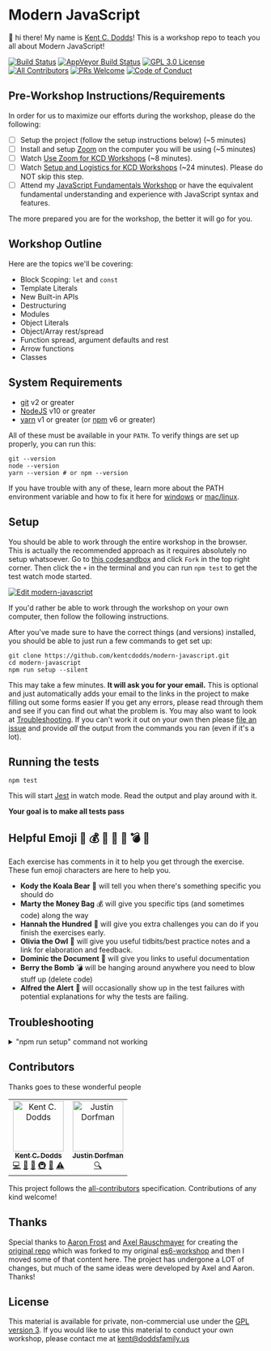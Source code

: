 # Modern JavaScript

👋 hi there! My name is [Kent C. Dodds](https://kentcdodds.com)! This is a
workshop repo to teach you all about Modern JavaScript!

[![Build Status][build-badge]][build]
[![AppVeyor Build Status][win-build-badge]][win-build]
[![GPL 3.0 License][license-badge]][license]
[![All Contributors](https://img.shields.io/badge/all_contributors-2-orange.svg?style=flat-square)](#contributors)
[![PRs Welcome][prs-badge]][prs] [![Code of Conduct][coc-badge]][coc]

## Pre-Workshop Instructions/Requirements

In order for us to maximize our efforts during the workshop, please do the
following:

- [ ] Setup the project (follow the setup instructions below) (~5 minutes)
- [ ] Install and setup [Zoom](https://zoom.us) on the computer you will be
      using (~5 minutes)
- [ ] Watch
      [Use Zoom for KCD Workshops](https://egghead.io/lessons/egghead-use-zoom-for-kcd-workshops)
      (~8 minutes).
- [ ] Watch
      [Setup and Logistics for KCD Workshops](https://egghead.io/lessons/egghead-setup-and-logistics-for-kcd-workshops)
      (~24 minutes). Please do NOT skip this step.
- [ ] Attend my
      [JavaScript Fundamentals Workshop](https://kentcdodds.com/workshops/javascript-fundamentals)
      or have the equivalent fundamental understanding and experience with
      JavaScript syntax and features.

The more prepared you are for the workshop, the better it will go for you.

## Workshop Outline

Here are the topics we'll be covering:

- Block Scoping: `let` and `const`
- Template Literals
- New Built-in APIs
- Destructuring
- Modules
- Object Literals
- Object/Array rest/spread
- Function spread, argument defaults and rest
- Arrow functions
- Classes

## System Requirements

- [git][git] v2 or greater
- [NodeJS][node] v10 or greater
- [yarn][yarn] v1 or greater (or [npm][npm] v6 or greater)

All of these must be available in your `PATH`. To verify things are set up
properly, you can run this:

```shell
git --version
node --version
yarn --version # or npm --version
```

If you have trouble with any of these, learn more about the PATH environment
variable and how to fix it here for [windows][win-path] or
[mac/linux][mac-path].

## Setup

You should be able to work through the entire workshop in the browser. This is
actually the recommended approach as it requires absolutely no setup whatsoever.
Go to
[this codesandbox](https://codesandbox.io/s/github/kentcdodds/modern-javascript)
and click `Fork` in the top right corner. Then click the `+` in the terminal and
you can run `npm test` to get the test watch mode started.

[![Edit modern-javascript](https://codesandbox.io/static/img/play-codesandbox.svg)](https://codesandbox.io/s/github/kentcdodds/modern-javascript)

If you'd rather be able to work through the workshop on your own computer, then
follow the following instructions.

After you've made sure to have the correct things (and versions) installed, you
should be able to just run a few commands to get set up:

```
git clone https://github.com/kentcdodds/modern-javascript.git
cd modern-javascript
npm run setup --silent
```

This may take a few minutes. **It will ask you for your email.** This is
optional and just automatically adds your email to the links in the project to
make filling out some forms easier If you get any errors, please read through
them and see if you can find out what the problem is. You may also want to look
at [Troubleshooting](#troubleshooting). If you can't work it out on your own
then please [file an issue][issue] and provide _all_ the output from the
commands you ran (even if it's a lot).

## Running the tests

```shell
npm test
```

This will start [Jest](http://facebook.github.io/jest) in watch mode. Read the
output and play around with it.

**Your goal is to make all tests pass**

## Helpful Emoji 🐨 💰 💯 🦉 📜 💣 🚨

Each exercise has comments in it to help you get through the exercise. These fun
emoji characters are here to help you.

- **Kody the Koala Bear** 🐨 will tell you when there's something specific you
  should do
- **Marty the Money Bag** 💰 will give you specific tips (and sometimes code)
  along the way
- **Hannah the Hundred** 💯 will give you extra challenges you can do if you
  finish the exercises early.
- **Olivia the Owl** 🦉 will give you useful tidbits/best practice notes and a
  link for elaboration and feedback.
- **Dominic the Document** 📜 will give you links to useful documentation
- **Berry the Bomb** 💣 will be hanging around anywhere you need to blow stuff
  up (delete code)
- **Alfred the Alert** 🚨 will occasionally show up in the test failures with
  potential explanations for why the tests are failing.

## Troubleshooting

<details>

<summary>"npm run setup" command not working</summary>

Here's what the setup script does. If it fails, try doing each of these things
individually yourself:

```
# verify your environment will work with the project
node ./scripts/verify

# install dependencies
npm install

# verify the project is ready to run
npm run build
npm run test:final
```

If any of those scripts fail, please try to work out what went wrong by the
error message you get. If you still can't work it out, feel free to [open an
issue][issue] with _all_ the output from that script. I will try to help if I
can.

</details>

## Contributors

Thanks goes to these wonderful people

<!-- ALL-CONTRIBUTORS-LIST:START - Do not remove or modify this section -->
<!-- prettier-ignore -->
<table>
  <tr>
    <td align="center"><a href="https://kentcdodds.com"><img src="https://avatars0.githubusercontent.com/u/1500684?v=4" width="100px;" alt="Kent C. Dodds"/><br /><sub><b>Kent C. Dodds</b></sub></a><br /><a href="https://github.com/kentcdodds/modern-javascript/commits?author=kentcdodds" title="Code">💻</a> <a href="https://github.com/kentcdodds/modern-javascript/commits?author=kentcdodds" title="Documentation">📖</a> <a href="#ideas-kentcdodds" title="Ideas, Planning, & Feedback">🤔</a> <a href="#infra-kentcdodds" title="Infrastructure (Hosting, Build-Tools, etc)">🚇</a> <a href="#maintenance-kentcdodds" title="Maintenance">🚧</a> <a href="https://github.com/kentcdodds/modern-javascript/commits?author=kentcdodds" title="Tests">⚠️</a></td>
    <td align="center"><a href="https://stackshare.io/jdorfman/decisions"><img src="https://avatars1.githubusercontent.com/u/398230?v=4" width="100px;" alt="Justin Dorfman"/><br /><sub><b>Justin Dorfman</b></sub></a><br /><a href="#fundingFinding-jdorfman" title="Funding Finding">🔍</a></td>
  </tr>
</table>

<!-- ALL-CONTRIBUTORS-LIST:END -->

This project follows the
[all-contributors](https://github.com/all-contributors/all-contributors)
specification. Contributions of any kind welcome!

## Thanks

Special thanks to [Aaron Frost](https://twitter.com/js_dev) and
[Axel Rauschmayer](https://twitter.com/rauschma) for creating the
[original repo](https://github.com/aaronfrost/es6-workshop) which was forked to
my original [es6-workshop](https://github.com/kentcdodds/es6-workshop) and then
I moved some of that content here. The project has undergone a LOT of changes,
but much of the same ideas were developed by Axel and Aaron. Thanks!

## License

This material is available for private, non-commercial use under the
[GPL version 3](http://www.gnu.org/licenses/gpl-3.0-standalone.html). If you
would like to use this material to conduct your own workshop, please contact me
at kent@doddsfamily.us

[npm]: https://www.npmjs.com/
[node]: https://nodejs.org
[git]: https://git-scm.com/
[yarn]: https://yarnpkg.com/
[build-badge]:
  https://img.shields.io/travis/kentcdodds/modern-javascript.svg?style=flat-square&logo=travis
[build]: https://travis-ci.org/kentcdodds/modern-javascript
[license-badge]:
  https://img.shields.io/badge/license-GPL%203.0%20License-blue.svg?style=flat-square
[license]:
  https://github.com/kentcdodds/modern-javascript/blob/master/README.md#license
[prs-badge]:
  https://img.shields.io/badge/PRs-welcome-brightgreen.svg?style=flat-square
[prs]: http://makeapullrequest.com
[coc-badge]:
  https://img.shields.io/badge/code%20of-conduct-ff69b4.svg?style=flat-square
[coc]:
  https://github.com/kentcdodds/modern-javascript/blob/master/CODE_OF_CONDUCT.md
[github-watch-badge]:
  https://img.shields.io/github/watchers/kentcdodds/modern-javascript.svg?style=social
[github-watch]: https://github.com/kentcdodds/modern-javascript/watchers
[github-star-badge]:
  https://img.shields.io/github/stars/kentcdodds/modern-javascript.svg?style=social
[github-star]: https://github.com/kentcdodds/modern-javascript/stargazers
[twitter]:
  https://twitter.com/intent/tweet?text=Check%20out%20modern-javascript%20by%20@kentcdodds%20https://github.com/kentcdodds/modern-javascript%20%F0%9F%91%8D
[twitter-badge]:
  https://img.shields.io/twitter/url/https/github.com/kentcdodds/modern-javascript.svg?style=social
[emojis]: https://github.com/all-contributors/all-contributors#emoji-key
[all-contributors]: https://github.com/all-contributors/all-contributors
[win-path]:
  https://www.howtogeek.com/118594/how-to-edit-your-system-path-for-easy-command-line-access/
[mac-path]: http://stackoverflow.com/a/24322978/971592
[issue]: https://github.com/kentcdodds/modern-javascript/issues/new
[win-build-badge]:
  https://img.shields.io/appveyor/ci/kentcdodds/modern-javascript.svg?style=flat-square&logo=appveyor
[win-build]: https://ci.appveyor.com/project/kentcdodds/modern-javascript
[watchman]: https://facebook.github.io/watchman/docs/install.html
